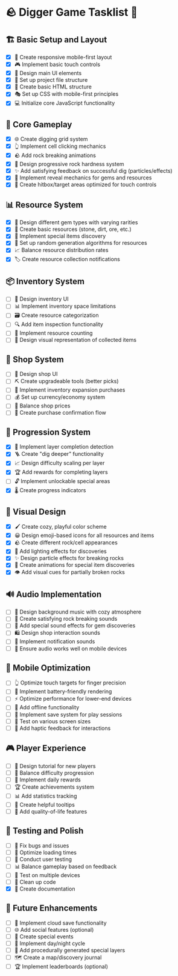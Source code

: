 # 🪨 Digger Game Tasklist 💎

## 🏗️ Basic Setup and Layout
- [x] 📱 Create responsive mobile-first layout
- [x] 🎮 Implement basic touch controls
- [x] 🎨 Design main UI elements
- [x] 🔧 Set up project file structure
- [x] 📄 Create basic HTML structure
- [x] 🎭 Set up CSS with mobile-first principles
- [x] 💻 Initialize core JavaScript functionality

## 🧱 Core Gameplay
- [x] 🌐 Create digging grid system
- [x] 👆 Implement cell clicking mechanics
- [x] 🪨 Add rock breaking animations
- [x] 🔄 Design progressive rock hardness system
- [x] ✨ Add satisfying feedback on successful dig (particles/effects)
- [x] 💎 Implement reveal mechanics for gems and resources
- [x] 🎯 Create hitbox/target areas optimized for touch controls

## 📊 Resource System
- [x] 💎 Design different gem types with varying rarities
- [x] 🧰 Create basic resources (stone, dirt, ore, etc.)
- [x] 🎁 Implement special items discovery
- [x] 🎲 Set up random generation algorithms for resources
- [x] 📈 Balance resource distribution rates
- [x] 🏷️ Create resource collection notifications

## 📦 Inventory System
- [ ] 🎒 Design inventory UI
- [ ] 📊 Implement inventory space limitations
- [ ] 🗃️ Create resource categorization
- [ ] 🔍 Add item inspection functionality
- [ ] 🧮 Implement resource counting
- [ ] 🌈 Design visual representation of collected items

## 🏪 Shop System
- [ ] 🛒 Design shop UI
- [ ] ⛏️ Create upgradeable tools (better picks)
- [ ] 🎒 Implement inventory expansion purchases
- [ ] 💰 Set up currency/economy system
- [ ] 💸 Balance shop prices
- [ ] 🔄 Create purchase confirmation flow

## 🔄 Progression System
- [x] 🔽 Implement layer completion detection
- [x] 🪜 Create "dig deeper" functionality
- [x] 📈 Design difficulty scaling per layer
- [x] 🏆 Add rewards for completing layers
- [ ] 🔓 Implement unlockable special areas
- [x] 🌡️ Create progress indicators

## 🎨 Visual Design
- [x] 🖌️ Create cozy, playful color scheme
- [x] 😀 Design emoji-based icons for all resources and items
- [x] 🪨 Create different rock/cell appearances
- [x] 🔆 Add lighting effects for discoveries
- [x] ✨ Design particle effects for breaking rocks
- [x] 💫 Create animations for special item discoveries
- [x] 👁️ Add visual cues for partially broken rocks

## 🔊 Audio Implementation
- [ ] 🎵 Design background music with cozy atmosphere
- [ ] 🔨 Create satisfying rock breaking sounds
- [ ] 💎 Add special sound effects for gem discoveries
- [ ] 🛍️ Design shop interaction sounds
- [ ] 🔔 Implement notification sounds
- [ ] 📱 Ensure audio works well on mobile devices

## 📱 Mobile Optimization
- [ ] 👆 Optimize touch targets for finger precision
- [ ] 🔋 Implement battery-friendly rendering
- [ ] ⚡ Optimize performance for lower-end devices
- [ ] 📴 Add offline functionality
- [ ] 🔄 Implement save system for play sessions
- [ ] 📱 Test on various screen sizes
- [ ] 📳 Add haptic feedback for interactions

## 🎮 Player Experience
- [ ] 🧩 Design tutorial for new players
- [ ] 💪 Balance difficulty progression
- [ ] 🎁 Implement daily rewards
- [ ] 🏆 Create achievements system
- [ ] 📊 Add statistics tracking
- [ ] 📜 Create helpful tooltips
- [ ] 🌈 Add quality-of-life features

## 🧪 Testing and Polish
- [ ] 🐞 Fix bugs and issues
- [ ] 🔄 Optimize loading times
- [ ] 👥 Conduct user testing
- [ ] 📊 Balance gameplay based on feedback
- [ ] 📱 Test on multiple devices
- [ ] 🧹 Clean up code
- [x] 📝 Create documentation

## 🚀 Future Enhancements
- [ ] 💾 Implement cloud save functionality
- [ ] 🌐 Add social features (optional)
- [ ] 🎁 Create special events
- [ ] 🌙 Implement day/night cycle
- [ ] 🧠 Add procedurally generated special layers
- [ ] 🗺️ Create a map/discovery journal
- [ ] 🏆 Implement leaderboards (optional)
